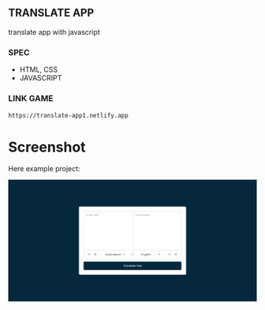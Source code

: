 ## TRANSLATE APP
translate app with javascript

### SPEC
- HTML, CSS
- JAVASCRIPT

### LINK GAME
```
https://translate-app1.netlify.app
```

# Screenshot
Here example project:

![screenshot](img/translate.png)